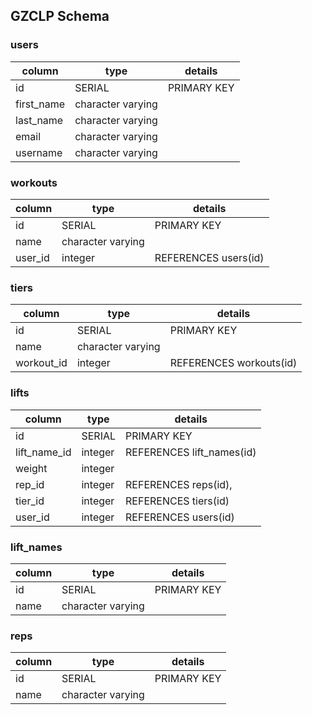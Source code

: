 ## GZCLP Schema

### users

 column | type | details
--------|--------|-------
id | SERIAL |PRIMARY KEY
first_name | character varying
last_name | character varying
email | character varying
username | character varying


### workouts

column | type | details
-------|------|--------
id | SERIAL | PRIMARY KEY 
name | character varying |
user_id | integer | REFERENCES users(id)

### tiers

column | type | details
-------|------|--------
id | SERIAL | PRIMARY KEY 
name | character varying |
workout_id | integer | REFERENCES workouts(id)


### lifts

column | type | details
-------|------|--------
id | SERIAL | PRIMARY KEY 
lift_name_id | integer | REFERENCES lift_names(id)
weight | integer |
rep_id | integer | REFERENCES reps(id),
tier_id | integer | REFERENCES tiers(id)
user_id | integer | REFERENCES users(id)

### lift_names

column | type | details
-------|------|--------
id | SERIAL | PRIMARY KEY
name | character varying | 


### reps

column | type | details
-------|------|--------
id | SERIAL | PRIMARY KEY
name | character varying | 

